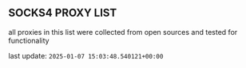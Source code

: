 ## SOCKS4 PROXY LIST

all proxies in this list were collected from open sources and tested for functionality

last update: `2025-01-07 15:03:48.540121+00:00`